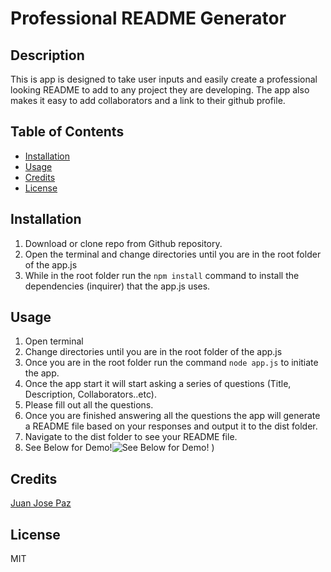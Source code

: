 
# Professional README Generator

## Description 

This is app is designed to take user inputs and easily create a professional looking README to add to any project they are developing. The app also makes it easy to add collaborators and a link to their github profile.

## Table of Contents

* [Installation](#installation)
* [Usage](#usage)
* [Credits](#credits)
* [License](#license)

## Installation

1. Download or clone repo from Github repository.
2. Open the terminal and change directories until you are in the root folder of the app.js
3. While in the root folder run the `npm install` command to install the dependencies (inquirer) that the app.js uses.

## Usage 

1. Open terminal
2. Change directories until you are in the root folder of the app.js
3. Once you are in the root folder run the command `node app.js` to initiate the app.
4. Once the app start it will start asking a series of questions (Title, Description, Collaborators..etc).
5. Please fill out all the questions.
6. Once you are finished answering all the questions the app will generate a README file based on your responses and output it to the dist folder.
7. Navigate to the dist folder to see your README file.
8. See Below for Demo!![See Below for Demo!](https://drive.google.com/file/d/1KAG8dF613XTsr_ISLrrzZLQl5PCK3kur/preview)
)



## Credits


[Juan Jose Paz](https://github.com/darkjuanjo)

## License

MIT
    
